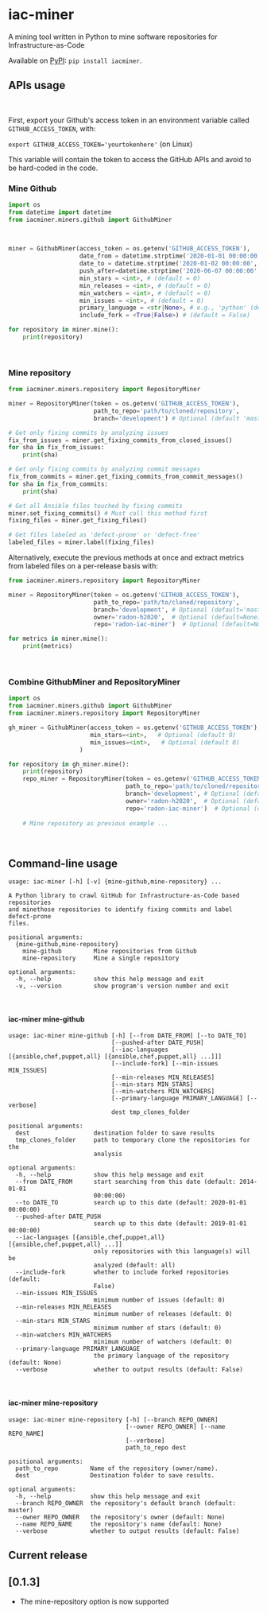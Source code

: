 # iac-miner
A mining tool written in Python to mine software repositories for Infrastructure-as-Code

Available on [PyPI](https://pypi.org/project/iacminer/): ```pip install iacminer```.


## APIs usage

<br>

First, export your Github's access token in an environment variable called ```GITHUB_ACCESS_TOKEN```, with:

```export GITHUB_ACCESS_TOKEN='yourtokenhere'``` (on Linux)

This variable will contain the token to access the GitHub APIs and avoid to be hard-coded in the code.


### Mine Github

```python
import os
from datetime import datetime
from iacminer.miners.github import GithubMiner

    
    
miner = GithubMiner(access_token = os.getenv('GITHUB_ACCESS_TOKEN'),
                    date_from = datetime.strptime('2020-01-01 00:00:00', '%Y-%m-%d %H:%M:%S'),
                    date_to = datetime.strptime('2020-01-02 00:00:00', '%Y-%m-%d %H:%M:%S'),
                    push_after=datetime.strptime('2020-06-07 00:00:00', '%Y-%m-%d %H:%M:%S'),
                    min_stars = <int>, # (default = 0)
                    min_releases = <int>, # (default = 0)
                    min_watchers = <int>, # (default = 0)
                    min_issues = <int>, # (default = 0)
                    primary_language = <str|None>, # e.g., 'python' (default = None)
                    include_fork = <True|False>) # (default = False)

for repository in miner.mine():
    print(repository)

```

<br>

### Mine repository

```python
from iacminer.miners.repository import RepositoryMiner

miner = RepositoryMiner(token = os.getenv('GITHUB_ACCESS_TOKEN'),
                        path_to_repo='path/to/cloned/repository',
                        branch='development') # Optional (default 'master')

# Get only fixing commits by analyzing issues
fix_from_issues = miner.get_fixing_commits_from_closed_issues()
for sha in fix_from_issues:
    print(sha)

# Get only fixing commits by analyzing commit messages
fix_from_commits = miner.get_fixing_commits_from_commit_messages()
for sha in fix_from_commits:
    print(sha)

# Get all Ansible files touched by fixing commits
miner.set_fixing_commits() # Must call this method first
fixing_files = miner.get_fixing_files()

# Get files labeled as 'defect-prone' or 'defect-free'
labeled_files = miner.label(fixing_files)

```

Alternatively, execute the previous methods at once and extract metrics from labeled files on a per-release basis with:

```python
from iacminer.miners.repository import RepositoryMiner

miner = RepositoryMiner(token = os.getenv('GITHUB_ACCESS_TOKEN'),
                        path_to_repo='path/to/cloned/repository',
                        branch='development', # Optional (default='master')
                        owner='radon-h2020',  # Optional (default=None)
                        repo='radon-iac-miner')  # Optional (default=None)

for metrics in miner.mine():
    print(metrics)

```

<br>

### Combine GithubMiner and RepositoryMiner

```python
import os
from iacminer.miners.github import GithubMiner
from iacminer.miners.repository import RepositoryMiner

gh_miner = GithubMiner(access_token = os.getenv('GITHUB_ACCESS_TOKEN'),
                       min_stars=<int>,   # Optional (default 0)
                       min_issues=<int>,   # Optional (default 0)
                    )

for repository in gh_miner.mine():
    print(repository)
    repo_miner = RepositoryMiner(token = os.getenv('GITHUB_ACCESS_TOKEN'),
                                 path_to_repo='path/to/cloned/repository',
                                 branch='development', # Optional (default='master')
                                 owner='radon-h2020',  # Optional (default=None)
                                 repo='radon-iac-miner')  # Optional (default=None)
                                 
    # Mine repository as previous example ...
```



<br>

## Command-line usage

```
usage: iac-miner [-h] [-v] {mine-github,mine-repository} ...

A Python library to crawl GitHub for Infrastructure-as-Code based repositories
and minethose repositories to identify fixing commits and label defect-prone
files.

positional arguments:
  {mine-github,mine-repository}
    mine-github         Mine repositories from Github
    mine-repository     Mine a single repository

optional arguments:
  -h, --help            show this help message and exit
  -v, --version         show program's version number and exit
 ```

<br>

#### iac-miner mine-github

```
usage: iac-miner mine-github [-h] [--from DATE_FROM] [--to DATE_TO]
                             [--pushed-after DATE_PUSH]
                             [--iac-languages [{ansible,chef,puppet,all} [{ansible,chef,puppet,all} ...]]]
                             [--include-fork] [--min-issues MIN_ISSUES]
                             [--min-releases MIN_RELEASES]
                             [--min-stars MIN_STARS]
                             [--min-watchers MIN_WATCHERS]
                             [--primary-language PRIMARY_LANGUAGE] [--verbose]
                             dest tmp_clones_folder

positional arguments:
  dest                  destination folder to save results
  tmp_clones_folder     path to temporary clone the repositories for the
                        analysis

optional arguments:
  -h, --help            show this help message and exit
  --from DATE_FROM      start searching from this date (default: 2014-01-01
                        00:00:00)
  --to DATE_TO          search up to this date (default: 2020-01-01 00:00:00)
  --pushed-after DATE_PUSH
                        search up to this date (default: 2019-01-01 00:00:00)
  --iac-languages [{ansible,chef,puppet,all} [{ansible,chef,puppet,all} ...]]
                        only repositories with this language(s) will be
                        analyzed (default: all)
  --include-fork        whether to include forked repositories (default:
                        False)
  --min-issues MIN_ISSUES
                        minimum number of issues (default: 0)
  --min-releases MIN_RELEASES
                        minimum number of releases (default: 0)
  --min-stars MIN_STARS
                        minimum number of stars (default: 0)
  --min-watchers MIN_WATCHERS
                        minimum number of watchers (default: 0)
  --primary-language PRIMARY_LANGUAGE
                        the primary language of the repository (default: None)
  --verbose             whether to output results (default: False)
```

<br>

#### iac-miner mine-repository

```
usage: iac-miner mine-repository [-h] [--branch REPO_OWNER]
                                 [--owner REPO_OWNER] [--name REPO_NAME]
                                 [--verbose]
                                 path_to_repo dest

positional arguments:
  path_to_repo         Name of the repository (owner/name).
  dest                 Destination folder to save results.

optional arguments:
  -h, --help           show this help message and exit
  --branch REPO_OWNER  the repository's default branch (default: master)
  --owner REPO_OWNER   the repository's owner (default: None)
  --name REPO_NAME     the repository's name (default: None)
  --verbose            whether to output results (default: False)
```

## Current release
## [0.1.3]
- The mine-repository option is now supported
